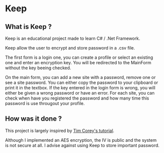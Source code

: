 # Keep

## What is Keep ?

Keep is an educational project made to learn C# / .Net Framework.

Keep allow the user to encrypt and store password in a .csv file. 

The first form is a login one, you can create a profile or select an existing one and enter an encryption key. You will be redirected to the MainForm without the key beeing checked.


On the main form, you can add a new site with a password, remove one or see a site password. You can either copy the password to your clipboard or print it in the textbox. If the key entered in the login form is wrong, you will either be given a wrong password or have an error. For each site, you can check when have you registered the password and how many time this password is use througout your profile.

## How was it done ?

This project is largely inspired by [Tim Corey's tutorial](https://www.youtube.com/watch?v=wfWxdh-_k_4&t=76769s&ab_channel=freeCodeCamp.org).

Although I implemented an AES encryption, the IV is public and the system is not secure at all. I advise against using Keep to store important password.

